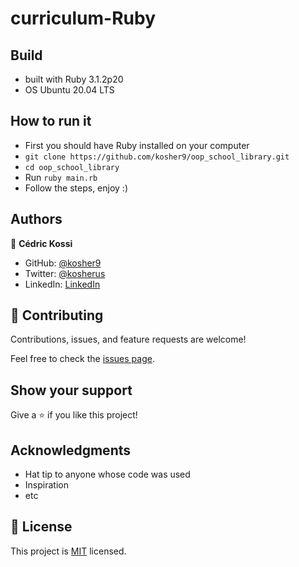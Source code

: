 # curriculum-Ruby

## Build

- built with Ruby 3.1.2p20
- OS Ubuntu 20.04 LTS

## How to run it
- First you should have Ruby installed on your computer
- `git clone https://github.com/kosher9/oop_school_library.git`
- `cd oop_school_library`
- Run `ruby main.rb`
- Follow the steps, enjoy :)

## Authors

👤 **Cédric Kossi**

- GitHub: [@kosher9](https://github.com/kosher9)
- Twitter: [@kosherus](https://twitter.com/kosherus)
- LinkedIn: [LinkedIn](https://linkedin.com/in/lionel-c%C3%A9dric-kossi-323042172)

## 🤝 Contributing

Contributions, issues, and feature requests are welcome!

Feel free to check the [issues page](../../issues/).

## Show your support

Give a ⭐️ if you like this project!

## Acknowledgments

- Hat tip to anyone whose code was used
- Inspiration
- etc

## 📝 License

This project is [MIT](./MIT.md) licensed.
